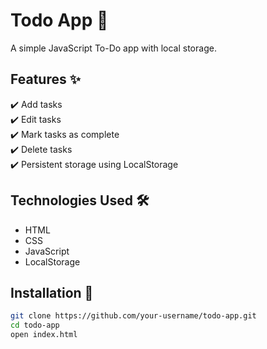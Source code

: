 # Todo App 📝

A simple JavaScript To-Do app with local storage.

## Features ✨
✔️ Add tasks  
✔️ Edit tasks  
✔️ Mark tasks as complete  
✔️ Delete tasks  
✔️ Persistent storage using LocalStorage  

## Technologies Used 🛠️
- HTML
- CSS
- JavaScript
- LocalStorage

## Installation 🚀
```bash
git clone https://github.com/your-username/todo-app.git
cd todo-app
open index.html

